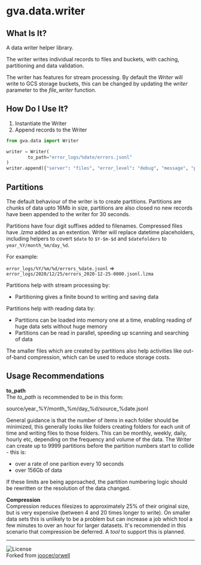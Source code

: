 # gva.data.writer

## What Is It?

A data writer helper library.

The writer writes individual records to files and buckets, with caching, partitioning and data validation.

The writer has features for stream processing. By default the _Writer_ will write to GCS storage buckets,
this can be changed by updating the _writer_ parameter to the _file_writer_ function.

## How Do I Use It?

1) Instantiate the Writer
2) Append records to the Writer

~~~python
from gva.data import Writer

writer = Writer(
        to_path="error_logs/%date/errors.jsonl"
)
writer.append({"server": "files", "error_level": "debug", "message", "power on"})
~~~

## Partitions

The default behaviour of the writer is to create partitions. Partitions are chunks of data upto 16Mb in size, 
partitions are also closed no new records have been appended to the writer for 30 seconds. 

Partitions have four digit suffixes added to filenames. Compressed files have _.lzma_ added as an extention.
Writer will replace datetime placeholders, including helpers to covert `$date` to `$Y-$m-$d` and `$datefolders` 
to `year_%Y/month_%m/day_%d`.

For example:

`error_logs/%Y/%m/%d/errors_%date.jsonl` => `error_logs/2020/12/25/errors_2020-12-25-0000.jsonl.lzma`

Partitions help with stream processing by:
- Partitioning gives a finite bound to writing and saving data

Partitions help with reading data by:
- Partitions can be loaded into memory one at a time, enabling reading of huge data sets without huge memory
- Partitions can be read in parallel, speeding up scanning and searching of data

The smaller files which are created by partitions also help activities like out-of-band compression, which
can be used to reduce storage costs.

## Usage Recommendations

**to_path**  
The _to_path_ is recommended to be in this form:

source/year_%Y/month_%m/day_%d/source_%date.jsonl

General guidance is that the number of items in each folder should be minimized, this generally looks like folders
creating folders for each unit of time and writing files to those folders. This can be monthly, weekly, daily, hourly
etc, depending on the frequency and volume of the data. The Writer can create up to 9999 partitions before the partition
numbers start to collide - this is:

- over a rate of one parition every 10 seconds
- over 156Gb of data

If these limits are being approached, the partition numbering logic should be rewritten or the resolution of the data
changed.

**Compression**  
Compression reduces filesizes to approximately 25% of their original size, but is very expensive (between 
4 and 20 times longer to write). On smaller data sets this is unlikely to be a problem but can increase a
job which tool a few minutes to over an hour for larger datasets. It's recommended in this scenario that
compression be deferred. A _tool_ to support this is planned.


---
![License](https://img.shields.io/badge/License-Apache%202.0-blue.svg)  
Forked from [joocer/orwell](https://github.com/joocer/orwell)  

